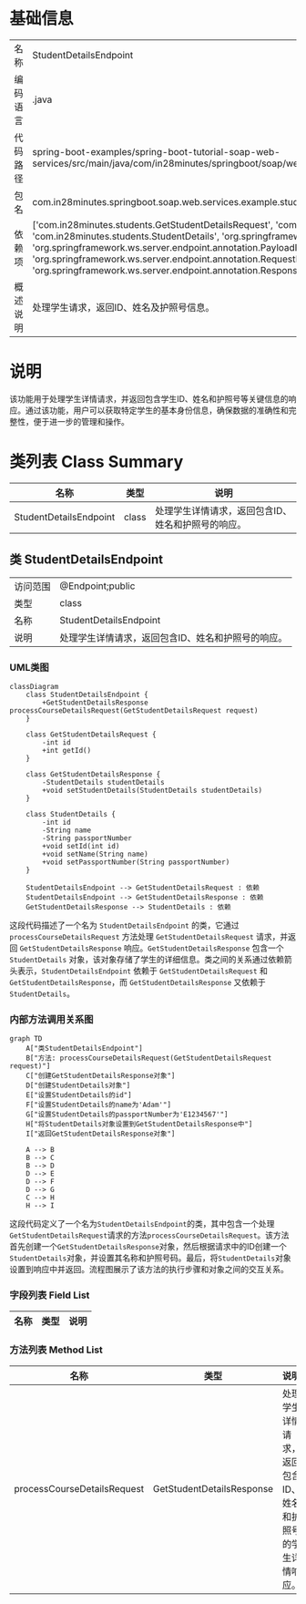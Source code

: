 # 基础信息

|      |      |
|------|------|
| 名称 | StudentDetailsEndpoint |
| 编码语言 | .java |
| 代码路径 | spring-boot-examples/spring-boot-tutorial-soap-web-services/src/main/java/com/in28minutes/springboot/soap/web/services/example/student/StudentDetailsEndpoint.java |
| 包名 | com.in28minutes.springboot.soap.web.services.example.student |
| 依赖项 | ['com.in28minutes.students.GetStudentDetailsRequest', 'com.in28minutes.students.GetStudentDetailsResponse', 'com.in28minutes.students.StudentDetails', 'org.springframework.ws.server.endpoint.annotation.Endpoint', 'org.springframework.ws.server.endpoint.annotation.PayloadRoot', 'org.springframework.ws.server.endpoint.annotation.RequestPayload', 'org.springframework.ws.server.endpoint.annotation.ResponsePayload'] |
| 概述说明 | 处理学生请求，返回ID、姓名及护照号信息。 |

# 说明

该功能用于处理学生详情请求，并返回包含学生ID、姓名和护照号等关键信息的响应。通过该功能，用户可以获取特定学生的基本身份信息，确保数据的准确性和完整性，便于进一步的管理和操作。

# 类列表 Class Summary

| 名称   | 类型  | 说明 |
|-------|------|-------------|
| StudentDetailsEndpoint | class | 处理学生详情请求，返回包含ID、姓名和护照号的响应。 |



## 类 StudentDetailsEndpoint

|      |      |
|------|------|
| 访问范围 | @Endpoint;public |
| 类型 | class |
| 名称 | StudentDetailsEndpoint |
| 说明 | 处理学生详情请求，返回包含ID、姓名和护照号的响应。 |


### UML类图

```mermaid
classDiagram
    class StudentDetailsEndpoint {
        +GetStudentDetailsResponse processCourseDetailsRequest(GetStudentDetailsRequest request)
    }

    class GetStudentDetailsRequest {
        -int id
        +int getId()
    }

    class GetStudentDetailsResponse {
        -StudentDetails studentDetails
        +void setStudentDetails(StudentDetails studentDetails)
    }

    class StudentDetails {
        -int id
        -String name
        -String passportNumber
        +void setId(int id)
        +void setName(String name)
        +void setPassportNumber(String passportNumber)
    }

    StudentDetailsEndpoint --> GetStudentDetailsRequest : 依赖
    StudentDetailsEndpoint --> GetStudentDetailsResponse : 依赖
    GetStudentDetailsResponse --> StudentDetails : 依赖
```

这段代码描述了一个名为 `StudentDetailsEndpoint` 的类，它通过 `processCourseDetailsRequest` 方法处理 `GetStudentDetailsRequest` 请求，并返回 `GetStudentDetailsResponse` 响应。`GetStudentDetailsResponse` 包含一个 `StudentDetails` 对象，该对象存储了学生的详细信息。类之间的关系通过依赖箭头表示，`StudentDetailsEndpoint` 依赖于 `GetStudentDetailsRequest` 和 `GetStudentDetailsResponse`，而 `GetStudentDetailsResponse` 又依赖于 `StudentDetails`。


### 内部方法调用关系图

```mermaid
graph TD
    A["类StudentDetailsEndpoint"]
    B["方法: processCourseDetailsRequest(GetStudentDetailsRequest request)"]
    C["创建GetStudentDetailsResponse对象"]
    D["创建StudentDetails对象"]
    E["设置StudentDetails的id"]
    F["设置StudentDetails的name为'Adam'"]
    G["设置StudentDetails的passportNumber为'E1234567'"]
    H["将StudentDetails对象设置到GetStudentDetailsResponse中"]
    I["返回GetStudentDetailsResponse对象"]

    A --> B
    B --> C
    B --> D
    D --> E
    D --> F
    D --> G
    C --> H
    H --> I
```

这段代码定义了一个名为`StudentDetailsEndpoint`的类，其中包含一个处理`GetStudentDetailsRequest`请求的方法`processCourseDetailsRequest`。该方法首先创建一个`GetStudentDetailsResponse`对象，然后根据请求中的ID创建一个`StudentDetails`对象，并设置其名称和护照号码。最后，将`StudentDetails`对象设置到响应中并返回。流程图展示了该方法的执行步骤和对象之间的交互关系。

### 字段列表 Field List

| 名称  | 类型  | 说明 |
|-------|-------|------|

### 方法列表 Method List

| 名称  | 类型  | 说明 |
|-------|-------|------|
| processCourseDetailsRequest | GetStudentDetailsResponse | 处理学生详情请求，返回包含ID、姓名和护照号的学生详情响应。 |




